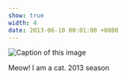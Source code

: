 ```yaml
---
show: true
width: 4
date: 2013-06-10 00:01:00 +0800
---
```

<div>
  <img data-src="{{ 'assets/images/photos/cover1.jpg' | relative_url }}" class="lazy w-100 rounded" src="{{ '/assets/images/empty_300x200.png' | relative_url }}" data-toggle="tooltip" data-placement="top" title="Caption of this image">
  <div class="card-body">
    <p class="card-text">
      Meow! I am a cat. 2013 season
    </p>
  </div>
</div>
